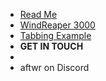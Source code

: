 - [Read Me](homepage)
- [WindReaper 3000](WindReaper3000/windreaper_3000)
- [Tabbing Example](tabbing)
- **GET IN TOUCH**
- 
- aftwr on Discord
